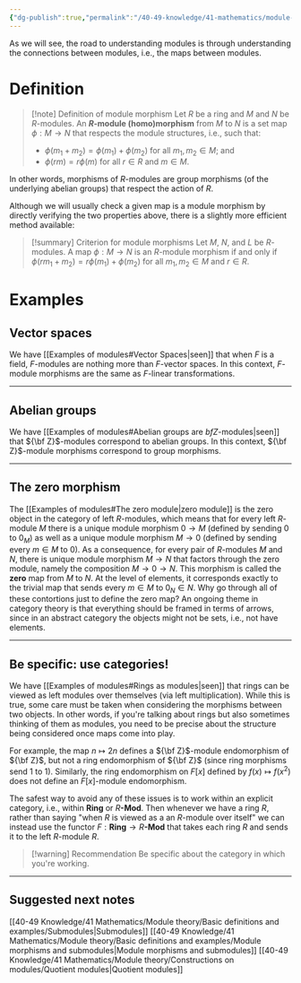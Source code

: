 ```yaml
---
{"dg-publish":true,"permalink":"/40-49-knowledge/41-mathematics/module-theory/basic-definitions-and-examples/module-morphisms/","tags":["module_theory"],"updated":"2024-10-03T19:50:06-07:00"}
---
```


As we will see, the road to understanding modules is through understanding the connections between modules, i.e., the maps between modules.

# Definition

>[!note] Definition of module morphism
>Let $R$ be a ring and $M$ and $N$ be $R$-modules. An **$R$-module (homo)morphism** from $M$ to $N$ is a set map $\phi:M\to N$ that respects the module structures, i.e., such that:
>- $\phi(m_1+m_2)=\phi(m_1)+\phi(m_2)$ for all $m_1, m_2\in M$; and
>- $\phi(rm)=r\phi(m)$ for all $r\in R$ and $m\in M$.

In other words, morphisms of $R$-modules are group morphisms (of the underlying abelian groups) that respect the action of $R$.

Although we will usually check a given map is a module morphism by directly verifying the two properties above, there is a slightly more efficient method available:

>[!summary] Criterion for module morphisms
>Let $M$, $N$, and $L$ be $R$-modules. A map $\phi:M\to N$ is an $R$-module morphism if and only if $\phi(rm_1+m_2)=r\phi(m_1)+\phi(m_2)$ for all $m_1, m_2\in M$ and $r\in R$.

# Examples

## Vector spaces

We have [[Examples of modules#Vector Spaces\|seen]] that when $F$ is a field, $F$-modules are nothing more than $F$-vector spaces. In this context, $F$-module morphisms are the same as $F$-linear transformations.

---
## Abelian groups

We have [[Examples of modules#Abelian groups are ${ bf Z}$-modules\|seen]] that ${\bf Z}$-modules correspond to  abelian groups. In this context, ${\bf Z}$-module morphisms correspond to group morphisms.

---
## The zero morphism

The [[Examples of modules#The zero module\|zero module]] is the zero object in the category of left $R$-modules, which means that for every left $R$-module $M$ there is a unique module morphism $0\to M$ (defined by sending $0$ to $0_M$) as well as a unique module morphism $M\to 0$ (defined by sending every $m\in M$ to $0$). As a consequence, for every pair of $R$-modules $M$ and $N$, there is unique module morphism $M\to N$ that factors through the zero module, namely the composition $M\to 0\to N$. This morphism is called the **zero** map from $M$ to $N$. At the level of elements, it corresponds exactly to the trivial map that sends every $m\in M$ to $0_N\in N$. Why go through all of these contortions just to define the zero map? An ongoing theme in category theory is that everything should be framed in terms of arrows, since in an abstract category the objects might not be sets, i.e., not have elements.

---

## Be specific: use categories!

We have [[Examples of modules#Rings as modules\|seen]] that rings can be viewed as left modules over themselves (via left multiplication). While this is true, some care must be taken when considering the morphisms between two objects. In other words, if you're talking about rings but also sometimes thinking of them as modules, you need to be precise about the structure being considered once maps come into play.

For example, the map $n\mapsto 2n$ defines a ${\bf Z}$-module endomorphism of ${\bf Z}$, but not a ring endomorphism of ${\bf Z}$ (since ring morphisms send 1 to 1). Similarly, the ring endomorphism on $F[x]$ defined by $f(x)\mapsto f(x^2)$ does not define an $F[x]$-module endomorphism.

The safest way to avoid any of these issues is to work within an explicit category, i.e., within $\textbf{Ring}$ or $R\textbf{-Mod}$. Then whenever we have a ring $R$, rather than saying "when $R$ is viewed as a an $R$-module over itself" we can instead use the functor $F:\textbf{Ring}\to R\textbf{-Mod}$ that takes each ring $R$ and sends it to the left $R$-module $R$.

> [!warning] Recommendation
> Be specific about the category in which you're working.

---
## Suggested next notes

[[40-49 Knowledge/41 Mathematics/Module theory/Basic definitions and examples/Submodules\|Submodules]]
[[40-49 Knowledge/41 Mathematics/Module theory/Basic definitions and examples/Module morphisms and submodules\|Module morphisms and submodules]]
[[40-49 Knowledge/41 Mathematics/Module theory/Constructions on modules/Quotient modules\|Quotient modules]]

